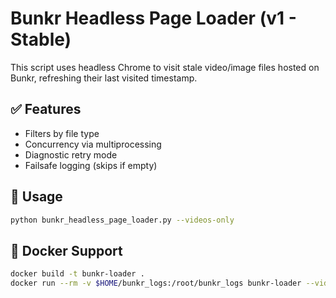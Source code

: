 # Bunkr Headless Page Loader (v1 - Stable)

This script uses headless Chrome to visit stale video/image files hosted on Bunkr, refreshing their last visited timestamp.

## ✅ Features

- Filters by file type
- Concurrency via multiprocessing
- Diagnostic retry mode
- Failsafe logging (skips if empty)

## 🔧 Usage

```bash
python bunkr_headless_page_loader.py --videos-only
```

## 🐳 Docker Support

```bash
docker build -t bunkr-loader .
docker run --rm -v $HOME/bunkr_logs:/root/bunkr_logs bunkr-loader --videos-only
```
